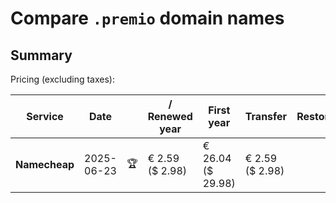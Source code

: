 # Compare `.premio` domain names

## Summary

Pricing (excluding taxes):

| Service | Date |  | / Renewed year | First year | Transfer | Restoration |
|--|--|--|--|--|--|--|
| **Namecheap** | 2025-06-23 | 🏆 | € 2.59<br>($ 2.98) | € 26.04<br>($ 29.98) | € 2.59<br>($ 2.98) |  |
